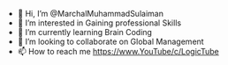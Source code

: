 - 👋 Hi, I’m @MarchalMuhammadSulaiman
- 👀 I’m interested in Gaining professional Skills
- 🌱 I’m currently learning Brain Coding
- 💞️ I’m looking to collaborate on Global Management
- 📫 How to reach me https://www.YouTube/c/LogicTube

<!---
MarchalMuhammadSulaiman/MarchalMuhammadSulaiman is a ✨ special ✨ repository because its `README.md` (this file) appears on your GitHub profile.
You can click the Preview link to take a look at your changes.
--->
